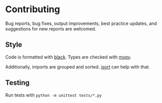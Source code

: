 # Contributing

Bug reports, bug fixes, output improvements, best practice updates, and suggestions for new reports are welcomed.

## Style

Code is formatted with [black](https://github.com/psf/black). Types are checked with [mypy](https://mypy-lang.org).

Additionally, imports are grouped and sorted. [isort](https://github.com/PyCQA/isort) can help with that.

## Testing

Run tests with `python -m unittest tests/*.py`
